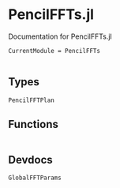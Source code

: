 # PencilFFTs.jl

Documentation for PencilFFTs.jl

```@meta
CurrentModule = PencilFFTs
```

```@contents
```

## Types

```@docs
PencilFFTPlan
```

## Functions

```@docs
```

## Devdocs

```@docs
GlobalFFTParams
```
